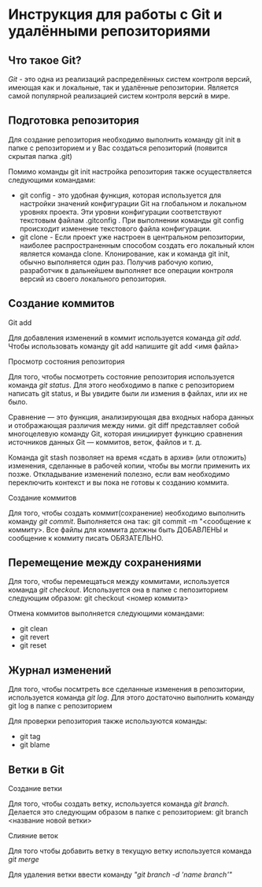 # Инструкция для работы с Git и удалёнными репозиториями

## Что такое Git?

*Git* - это одна из реализаций распределённых систем контроля версий, имеющая как и локальные, так и удалённые репозитории. Является самой популярной реализацией систем контроля версий в мире.

## Подготовка репозитория

Для создание репозитория необходимо выполнить команду git init в папке с репозиторием и у Вас создаться репозиторий (появится скрытая папка .git)

Помимо команды git init настройка репозитория также осуществляется следующими командами:
* git config - это удобная функция, которая используется для настройки значений конфигурации Git на глобальном и локальном уровнях проекта. Эти уровни конфигурации соответствуют текстовым файлам .gitconfig . При выполнении команды git config происходит изменение текстового файла конфигурации.
* git clone - Если проект уже настроен в центральном репозитории, наиболее распространенным способом создать его локальный клон является команда clone. Клонирование, как и команда git init, обычно выполняется один раз. Получив рабочую копию, разработчик в дальнейшем выполняет все операции контроля версий из своего локального репозитория.

## Создание коммитов

Git add

Для добавления изменений в коммит используется команда *git add*. Чтобы использовать команду git add напишите git add <имя файла>

Просмотр состояния репозитория

Для того, чтобы посмотреть состояние репозитория используется команда *git status*. Для этого необходимо в папке с репозиторием написать git status, и Вы увидите были ли измения в файлах, или их не было.

Сравнение — это функция, анализирующая два входных набора данных и отображающая различия между ними. git diff представляет собой многоцелевую команду Git, которая инициирует функцию сравнения источников данных Git — коммитов, веток, файлов и т. д.

Команда git stash позволяет на время «сдать в архив» (или отложить) изменения, сделанные в рабочей копии, чтобы вы могли применить их позже. Откладывание изменений полезно, если вам необходимо переключить контекст и вы пока не готовы к созданию коммита.

Создание коммитов

Для того, чтобы создать коммит(сохранение) необходимо выполнить команду *git commit*. Выполняется она так: git commit -m "<сообщение к коммиту>. Все файлы для коммита должны быть ДОБАВЛЕНЫ и сообщение к коммиту писать ОБЯЗАТЕЛЬНО.

## Перемещение между сохранениями

Для того, чтобы перемещаться между коммитами, используется команда *git checkout*. Используется она в папке с пепозиторием следующим образом: git checkout <номер коммита>

Отмена коммитов выполняется следующими командами:
* git clean
* git revert
* git reset

## Журнал изменений

Для того, чтобы посмтреть все сделанные изменения в репозитории, используется команда *git log*. Для этого достаточно выполнить команду git log в папке с репозиторием

Для проверки репозитория также используются команды:

* git tag
* git blame

## Ветки в Git

Создание ветки

Для того, чтобы создать ветку, используется команда *git branch*. Делается это следующим образом в папке с репозиторием: git branch <название новой ветки>

Слияние веток

Для того чтобы добавить ветку в текущую ветку используется команда *git merge*

Для удаления ветки ввести команду *"git branch -d 'name branch'"*